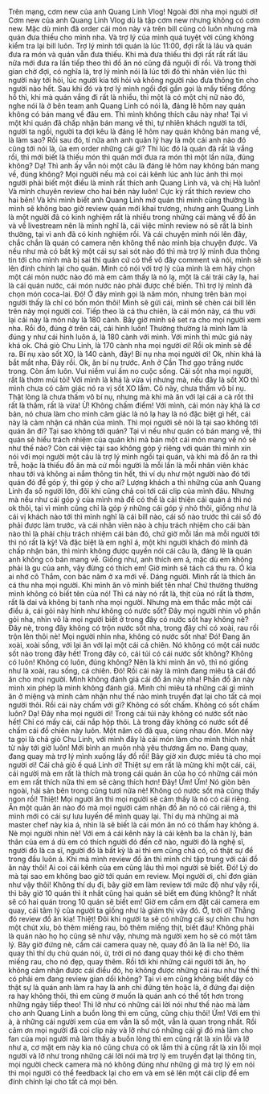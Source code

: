 Trên mạng, cơm new của anh Quang Linh Vlog! Ngoài đời nha mọi người ơi! Cơm new của anh Quang Linh Vlog dù là tập cơm new nhưng không có cơm new. Mặc dù mình đã order cái món này và trên bill cũng có luôn nhưng mà quán đưa thiếu cho mình nha. Và trợ lý của mình quá tuyệt vời cũng không kiểm tra lại bill luôn. Trợ lý mình tới quán là lúc 11:00, đợi rất là lâu và quán đưa ra món và quán vẫn đưa thiếu. Khi mà đưa thiếu thì đợi rất rất rất lâu nữa mới đưa ra lần tiếp theo thì đồ ăn nó cũng đã nguội đi rồi. Và trong thời gian chờ đợi, có nghĩa là, trợ lý mình nói là lúc tới đó thì nhân viên lúc thì người này tới hỏi, lúc người kia tới hỏi và không người nào đưa thông tin cho người nào hết. Sau khi đó và trợ lý mình ngồi đợi gần gọi là mấy tiếng đồng hồ thì, khi mà quán vắng đi rất là nhiều, thì một là có một chị nữ nào đó, nghe nói là ở bên team anh Quang Linh có nói là, đáng lẽ hôm nay quán không có bán mang về đâu em. Thì mình không thích câu này nha! Tại vì một khi quán đã chấp nhận bán mang về thì, tự nhiên khách người ta tới, người ta ngồi, người ta đợi kêu là đáng lẽ hôm nay quán không bán mang về, là làm sao? Rồi sau đó, tí nữa anh anh quản lý hay là một cái anh nào đó cũng tới nói là, ủa em order những cái gì? Thì lúc đó là quán đã rất là vắng rồi, thì mới biết là thiếu món thì quán mới đưa ra món thì một lần nữa, đúng không? Dạ! Thì anh ấy vẫn nói một câu là đáng lẽ hôm nay không bán mang về, đúng không? Mọi người nếu mà coi cái kênh lúc anh lúc ảnh thì mọi người phải biết một điều là mình rất thích anh Quang Linh và, và chị Hà luôn! Và mình chuyên review cho hai bên này luôn! Cực kỳ rất thích review cho hai bên! Và khi mình biết anh Quang Linh mở quán thì mình cũng thường là mình sẽ không bao giờ review quán mới khai trương, nhưng anh Quang Linh là một người đã có kinh nghiệm rất là nhiều trong những cái mảng về đồ ăn và về livestream nên là mình nghĩ là, cái việc mình review nó sẽ rất là bình thường, tại vì anh đã có kinh nghiệm rồi. Và cái chuyện mình nói lên đây, chắc chắn là quán có camera nên không thể nào mình bịa chuyện được. Và nếu như mà có bất kỳ một cái sự sai sót nào đó thì mà trợ lý mình đưa thông tin tới cho mình mà bị sai thì quán cứ có thể vô đây comment và nói, mình sẽ lên đính chính lại cho quán. Mình có nói với trợ lý của mình là em hãy chọn một cái món nước nào đó mà em cảm thấy là nó lạ, một là cái trái cây lạ, hai là cái quán nước, cái món nước nào phải được chế biến. Thì trợ lý mình đã chọn món coca-lai. Đó! Ở đây mình gọi là năm món, nhưng trên bàn mọi người thấy là chỉ có bốn món thôi! Mình sẽ gửi cái, mình sẽ chèn cái bill lên trên này mọi người coi. Tiếp theo là cá thu chiên, là cái món này, cá thu với lại cái này là món này là 180 cành. Bây giờ mình sẽ set ra cho mọi người xem nha. Rồi đó, đúng ở trên cái, cái hình luôn! Thường thường là mình làm là đúng y như cái hình luôn á, là 180 cành với mình. Với mình thì mức giá này khá ok. Chả giò Chu Linh, là 170 cành nha mọi người ơi! Rồi ok mình sẽ để ra. Bí nụ xào sốt XO, là 140 cành, đây! Bí nụ nha mọi người ơi! Ok, nhìn khá là bắt mắt nha. Đây rồi. Ok, ăn bí nụ trước. Anh ở Cần Thơ gạo trắng nước trong. Còn ấm luôn. Vui niềm vui ấm no cuộc sống. Cái sốt nha mọi người, rất là thơm mùi tỏi! Với mình là khá là vừa vị nhưng mà, nếu đây là sốt XO thì mình chưa có cảm giác nó ra vị sốt XO lắm. Cô này, chưa thấm vô bí nụ. Thật lòng là chưa thấm vô bí nụ, nhưng mà khi mà ăn với lại cái a cà rốt thì rất là thấm, rất là vừa! Ừ! Không chấm điểm! Với mình, cái món này khá là cơ bản, nó chưa làm cho mình cảm giác là nó lạ hay là nó đặc biệt gì hết, cái này là cảm nhận cá nhân của mình. Thì mọi người sẽ nói là tại sao không tới quán ăn đi? Tại sao không tới quán? Tại vì nếu như quán có bán mang về, thì quán sẽ hiểu trách nhiệm của quán khi mà bán một cái món mang về nó sẽ như thế nào? Còn cái việc tại sao không góp ý riêng với quán thì mình xin nói với mọi người một câu là trợ lý mình ngồi tại quán, và khi mà đồ ăn ra thì trễ, hoặc là thiếu đồ ăn mà cứ mỗi người là mỗi lần là mỗi nhân viên khác nhau tới và không ai nắm thông tin hết, thì ví dụ như một người nào đó tới quán đó để góp ý, thì góp ý cho ai? Lượng khách a thì những của anh Quang Linh đa số người lớn, đôi khi cũng chả coi tới cái clip của mình đâu. Nhưng mà nếu như cái góp ý của mình mà để có thể là cải thiện cái quán á thì nó ok thôi, tại vì mình cũng chỉ là góp ý những cái góp ý nhỏ thôi, giống như là cái vị khách nào tới thì mình nghĩ là cái bill nào, cái số nào trước thì cái số đó phải được làm trước, và cái nhân viên nào à chịu trách nhiệm cho cái bàn nào thì là phải chịu trách nhiệm cái bàn đó, chứ giờ mỗi lần mà mỗi người tới thì nó rất là kỳ! Và đặc biệt là em nghĩ á, một khi người khách đó mình đã chấp nhận bán, thì mình không được quyền nói cái câu là, đáng lẽ là quán anh không có bán mang về. Giống như, anh thích em á, mặc dù em không phải là gu của anh, vậy đừng có thích em! Giờ mình sẽ tách cá thu ra. Ó kìa ai nhớ cô Thắm, con bác năm ở xa mới về. Dáng người. Mình rất là thích ăn cá thu nha mọi người. Khi mình ăn vô mình biết tên nha! Chứ thường thường mình không có biết tên của nó! Thì cá này nó rất là, thịt của nó rất là thơm, rất là dai và không bị tanh nha mọi người. Nhưng mà em thắc mắc một cái điều á, cái gỏi này hình như không có nước sốt? Đây mọi người nhìn vô phần gỏi nha, nhìn vô là mọi người biết ở trong đây có nước sốt hay không nè? Đây nè, trong đây không có trộn nước sốt nha, trong đây chỉ có xoài, rau rồi trộn lên thôi nè! Mọi người nhìn nha, không có nước sốt nha! Đó! Đang ăn xoài, xoài sống, với lại ăn với lại một cái cá chiên. Nó không có một cái nước sốt nào trong đây hết! Trong đây có, cái túi có cái nước sốt không? Không có luôn! Không có luôn, đúng không? Nên là khi mình ăn vô, thì nó giống như là xoài, rau sống, cá chiên. Đó! Rồi cái này là mình đang miêu tả cái đồ ăn cho mọi người. Mình không đánh giá cái đồ ăn này nha! Phần đồ ăn này mình xin phép là mình không đánh giá. Mình chỉ miêu tả những cái gì mình ăn ở miệng và mình cảm nhận như thế nào mình truyền đạt lại cho tất cả mọi người thôi. Rồi cái này chấm với gì? Không có sốt chấm. Không có sốt chấm luôn? Dạ! Đây nha mọi người ơi! Trong cái túi này không có nước sốt nào hết! Chỉ có mấy cái, cái nắp hộp thôi. Là trong đây không có nước sốt để chấm cái đồ chiên này luôn. Một năm cô đã qua, cùng nhau đón. Món này ta gọi là chả giò Chu Linh, với mình đây là cái món làm cho mình thích nhất từ nãy tới giờ luôn! Mới bình an muôn nhà yêu thương ấm no. Đang quay, đang quay mà trợ lý mình xuống lấy đồ rồi! Bây giờ xin được miêu tả cho mọi người ơi! Cái chả giò ế quá Linh ơi! Thiệt sự em rất là mừng khi một cái, cái, cái người mà em rất là thích mà trong cái quán ăn của họ có những cái món em em rất thích nữa thì em sẽ càng thích hơn! Đây! Ứm! Ứm! Nó giòn bên ngoài, hải sản bên trong cũng tươi nữa nè! Không có nước sốt mà cũng thấy ngon rồi! Thiệt! Mọi người ăn thì mọi người sẽ cảm thấy là nó có cái riêng. Ăn một quán ăn nào đó mà mọi người cảm nhận đồ ăn nó có cái riêng á, thì mình mới có cái sự lưu luyến để mình quay lại. Thí dụ mà những ai mà master chef này kia á, nhìn là sẽ biết là cái món ăn nó có thấm hay không á. Nè mọi người nhìn nè! Với em á cái kênh này là cái kênh ba la chân lý, bản thân của em á dù em có thích người đó đến cỡ nào, người đó là nghệ sĩ, người đó là ca sĩ, người đó là bất kỳ là ai thì em cũng chả có, có thật sự để trong đầu luôn á. Khi mà mình review đồ ăn thì mình chỉ tập trung với cái đồ ăn này thôi! Ai coi cái kênh của em cũng lâu thì mọi người sẽ biết. Đó! Lý do mà tại sao em không bao giờ tới quán em review. Mọi người ơi, chỉ đơn giản như vậy thôi! Không thí dụ đi, bây giờ em làm review tới mức độ như vậy rồi, thì bây giờ 10 quán thì ít nhất cũng hai quán sẽ biết em đúng không? Ít nhất sẽ có hai quán trong 10 quán sẽ biết em! Giờ em cầm em đặt cái camera em quay, cái tâm lý của người ta giống như là giám thị vậy đó. Ờ, trời ơi! Thằng đó review đồ ăn kìa! Thiệt! Đôi khi người ta sẽ có những cái sự chỉn chu hơn một chút xíu, bỏ thêm miếng rau, bỏ thêm miếng thịt, biết đâu! Không phải là quán nào họ họ cũng sẽ như vậy, nhưng mà người xem họ sẽ có một tâm lý. Bây giờ đứng nè, cầm cái camera quay nè, quay đồ ăn là lia nè! Đó, lia quay thì thí dụ chủ quán nói, ừ, trời ơi nó đang quay thôi kệ đi cho thêm miếng rau, cho nó đẹp, quay thêm. Rồi tới khi những cái người tới ăn, họ không cảm nhận được cái điều đó, họ không được những cái rau như thế thì có phải em đang review gian dối không? Tại vì em cũng không biết đây có thật sự là quán anh làm ra hay là anh chỉ đứng tên hoặc là, ờ đứng đại diện ra hay không thôi, thì em cũng ờ muốn là quán anh có thể tốt hơn trong những ngày tiếp theo! Thì lỡ như có những cái lời nói như thế nào mà làm cho anh Quang Linh a buồn lòng thì em cũng, cũng chịu thôi! Ứm! Với em thì à, à những cái người xem của em vẫn là số một, vẫn là quan trọng nhất. Rồi cảm ơn mọi người đã coi clip này và lỡ như có những cái gì đó mà làm cho fan của mọi người mà làm thấy a buồn lòng thì em cũng rất là xin lỗi và lỡ như a, cơ mặt em này kia nó cũng chưa có ok lắm thì à cũng rất là xin lỗi mọi người và lỡ như trong những cái lời nói mà trợ lý em truyền đạt lại thông tin, mọi người check camera mà nó không đúng như những gì mà trợ lý em nói thì mọi người có thể feedback lại cho em và em sẽ lên một cái clip để em đính chính lại cho tất cả mọi bên.